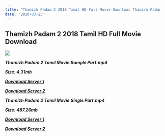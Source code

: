 ```yaml
---
title: "Thamizh Padam 2 2018 Tamil HD Full Movie Download Thamizh Padam 2 Tamil HD Movie Download"
date: "2020-03-25"
---
```


## Thamizh Padam 2 2018 Tamil HD Full Movie Download 

![](https://images.moviebuff.com/ebc3298e-4368-4049-a495-fec3d5df7756?w=1000)

**_Thamizh Padam 2 Tamil Movie Sample Part.mp4_**

**_Size: 4.31mb_**

**_[Download Server 1](http://dl2.tamilsrcg.xyz/load/2018/Thamizh{dd491190c7c44e72d5bc6265d8d28d52dc406d5dbea1734fee0f652b09d71bf7}20Padam{dd491190c7c44e72d5bc6265d8d28d52dc406d5dbea1734fee0f652b09d71bf7}202/Thamizh{dd491190c7c44e72d5bc6265d8d28d52dc406d5dbea1734fee0f652b09d71bf7}20Padam{dd491190c7c44e72d5bc6265d8d28d52dc406d5dbea1734fee0f652b09d71bf7}202{dd491190c7c44e72d5bc6265d8d28d52dc406d5dbea1734fee0f652b09d71bf7}20HDRip/Thamizh{dd491190c7c44e72d5bc6265d8d28d52dc406d5dbea1734fee0f652b09d71bf7}20Padam{dd491190c7c44e72d5bc6265d8d28d52dc406d5dbea1734fee0f652b09d71bf7}202{dd491190c7c44e72d5bc6265d8d28d52dc406d5dbea1734fee0f652b09d71bf7}20704x300/Thamizh{dd491190c7c44e72d5bc6265d8d28d52dc406d5dbea1734fee0f652b09d71bf7}20Padam{dd491190c7c44e72d5bc6265d8d28d52dc406d5dbea1734fee0f652b09d71bf7}202{dd491190c7c44e72d5bc6265d8d28d52dc406d5dbea1734fee0f652b09d71bf7}20(2018){dd491190c7c44e72d5bc6265d8d28d52dc406d5dbea1734fee0f652b09d71bf7}20HDRip{dd491190c7c44e72d5bc6265d8d28d52dc406d5dbea1734fee0f652b09d71bf7}20Sample{dd491190c7c44e72d5bc6265d8d28d52dc406d5dbea1734fee0f652b09d71bf7}20HD.mp4)_**

**_[Download Server 2](http://dl2.tamilsrcg.xyz/load/2018/Thamizh{dd491190c7c44e72d5bc6265d8d28d52dc406d5dbea1734fee0f652b09d71bf7}20Padam{dd491190c7c44e72d5bc6265d8d28d52dc406d5dbea1734fee0f652b09d71bf7}202/Thamizh{dd491190c7c44e72d5bc6265d8d28d52dc406d5dbea1734fee0f652b09d71bf7}20Padam{dd491190c7c44e72d5bc6265d8d28d52dc406d5dbea1734fee0f652b09d71bf7}202{dd491190c7c44e72d5bc6265d8d28d52dc406d5dbea1734fee0f652b09d71bf7}20HDRip/Thamizh{dd491190c7c44e72d5bc6265d8d28d52dc406d5dbea1734fee0f652b09d71bf7}20Padam{dd491190c7c44e72d5bc6265d8d28d52dc406d5dbea1734fee0f652b09d71bf7}202{dd491190c7c44e72d5bc6265d8d28d52dc406d5dbea1734fee0f652b09d71bf7}20704x300/Thamizh{dd491190c7c44e72d5bc6265d8d28d52dc406d5dbea1734fee0f652b09d71bf7}20Padam{dd491190c7c44e72d5bc6265d8d28d52dc406d5dbea1734fee0f652b09d71bf7}202{dd491190c7c44e72d5bc6265d8d28d52dc406d5dbea1734fee0f652b09d71bf7}20(2018){dd491190c7c44e72d5bc6265d8d28d52dc406d5dbea1734fee0f652b09d71bf7}20HDRip{dd491190c7c44e72d5bc6265d8d28d52dc406d5dbea1734fee0f652b09d71bf7}20Sample{dd491190c7c44e72d5bc6265d8d28d52dc406d5dbea1734fee0f652b09d71bf7}20HD.mp4)_**

**_Thamizh Padam 2 Tamil Movie Single Part.mp4_**

**_Size: 487.26mb_**

**_[Download Server 1](http://dl2.tamilsrcg.xyz/load/2018/Thamizh{dd491190c7c44e72d5bc6265d8d28d52dc406d5dbea1734fee0f652b09d71bf7}20Padam{dd491190c7c44e72d5bc6265d8d28d52dc406d5dbea1734fee0f652b09d71bf7}202/Thamizh{dd491190c7c44e72d5bc6265d8d28d52dc406d5dbea1734fee0f652b09d71bf7}20Padam{dd491190c7c44e72d5bc6265d8d28d52dc406d5dbea1734fee0f652b09d71bf7}202{dd491190c7c44e72d5bc6265d8d28d52dc406d5dbea1734fee0f652b09d71bf7}20HDRip/Thamizh{dd491190c7c44e72d5bc6265d8d28d52dc406d5dbea1734fee0f652b09d71bf7}20Padam{dd491190c7c44e72d5bc6265d8d28d52dc406d5dbea1734fee0f652b09d71bf7}202{dd491190c7c44e72d5bc6265d8d28d52dc406d5dbea1734fee0f652b09d71bf7}20704x300/Thamizh{dd491190c7c44e72d5bc6265d8d28d52dc406d5dbea1734fee0f652b09d71bf7}20Padam{dd491190c7c44e72d5bc6265d8d28d52dc406d5dbea1734fee0f652b09d71bf7}202{dd491190c7c44e72d5bc6265d8d28d52dc406d5dbea1734fee0f652b09d71bf7}20(2018){dd491190c7c44e72d5bc6265d8d28d52dc406d5dbea1734fee0f652b09d71bf7}20HDRip{dd491190c7c44e72d5bc6265d8d28d52dc406d5dbea1734fee0f652b09d71bf7}20HD.mp4)_**

**_[Download Server 2](http://dl2.tamilsrcg.xyz/load/2018/Thamizh{dd491190c7c44e72d5bc6265d8d28d52dc406d5dbea1734fee0f652b09d71bf7}20Padam{dd491190c7c44e72d5bc6265d8d28d52dc406d5dbea1734fee0f652b09d71bf7}202/Thamizh{dd491190c7c44e72d5bc6265d8d28d52dc406d5dbea1734fee0f652b09d71bf7}20Padam{dd491190c7c44e72d5bc6265d8d28d52dc406d5dbea1734fee0f652b09d71bf7}202{dd491190c7c44e72d5bc6265d8d28d52dc406d5dbea1734fee0f652b09d71bf7}20HDRip/Thamizh{dd491190c7c44e72d5bc6265d8d28d52dc406d5dbea1734fee0f652b09d71bf7}20Padam{dd491190c7c44e72d5bc6265d8d28d52dc406d5dbea1734fee0f652b09d71bf7}202{dd491190c7c44e72d5bc6265d8d28d52dc406d5dbea1734fee0f652b09d71bf7}20704x300/Thamizh{dd491190c7c44e72d5bc6265d8d28d52dc406d5dbea1734fee0f652b09d71bf7}20Padam{dd491190c7c44e72d5bc6265d8d28d52dc406d5dbea1734fee0f652b09d71bf7}202{dd491190c7c44e72d5bc6265d8d28d52dc406d5dbea1734fee0f652b09d71bf7}20(2018){dd491190c7c44e72d5bc6265d8d28d52dc406d5dbea1734fee0f652b09d71bf7}20HDRip{dd491190c7c44e72d5bc6265d8d28d52dc406d5dbea1734fee0f652b09d71bf7}20HD.mp4)_**
